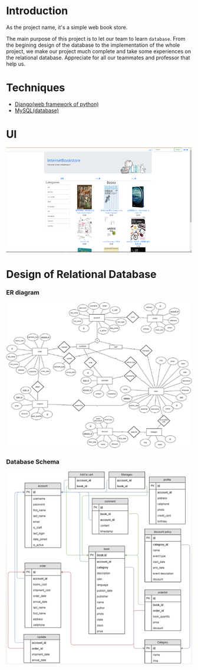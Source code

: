 # Introduction

As the project name, it's a simple web book store.

The main purpose of this project is to let our team to learn `database`. 
From the begining design of the database to the implementation of the whole project, we make our project much complete and take some experiences on the relational database. Appreciate for all our teammates and professor that help us.

# Techniques

- [Django(web framework of python)](https://www.djangoproject.com/)
- [MySQL(database)](https://www.mysql.com/)

# UI
![](./doc/image/books.png)

# Design of Relational Database

### ER diagram
![](./doc/image/er_diagram.png)

### Database Schema
![](./doc/image/db_schema.png)